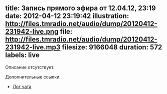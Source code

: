 title: Запись прямого эфира от 12.04.12, 23:19
date: 2012-04-12 23:19:42
illustration: http://files.tmradio.net/audio/dump/20120412-231942-live.png
file: http://files.tmradio.net/audio/dump/20120412-231942-live.mp3
filesize: 9166048
duration: 572
labels: live
---
Описание отсутствует.

Дополнительные ссылки:

- [Лог чата](http://files.tmradio.net/audio/dump/20120412-231942-live.log)
